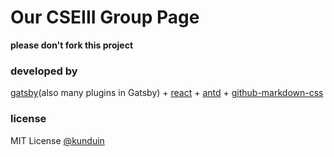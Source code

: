 # Our CSEIII Group Page

**please don't fork this project**

### developed by 

[gatsby](https://www.gatsbyjs.org/)(also many plugins in Gatsby) + [react](https://reactjs.org/) + [antd](https://ant.design/index-cn) + [github-markdown-css](https://github.com/sindresorhus/github-markdown-css)

### license

MIT License [@kunduin](https://github.com/Kunduin)
